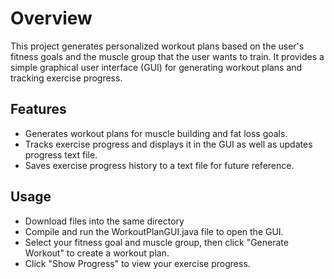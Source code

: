 # Overview

This project generates personalized workout plans based on the user's fitness goals and the muscle group that the user wants to train. It provides a simple graphical user interface (GUI) for generating workout plans and tracking exercise progress.

## Features

- Generates workout plans for muscle building and fat loss goals.
- Tracks exercise progress and displays it in the GUI as well as updates progress text file.
- Saves exercise progress history to a text file for future reference.
  
## Usage

+ Download files into the same directory
+ Compile and run the WorkoutPlanGUI.java file to open the GUI.
+ Select your fitness goal and muscle group, then click "Generate Workout" to create a workout plan.
+ Click "Show Progress" to view your exercise progress.
